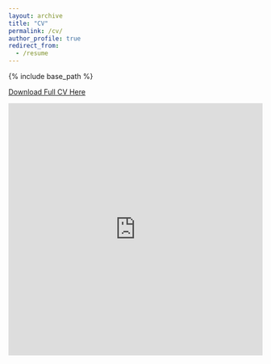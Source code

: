 ```yaml
---
layout: archive
title: "CV"
permalink: /cv/
author_profile: true
redirect_from:
  - /resume
---
```


{% include base_path %}

[Download Full CV Here](http://rfrancolini.github.io/files/Francolini%202020%20Oct%20CV.pdf)

<iframe src="http://rfrancolini.github.io/files/Francolini%202020%20Oct%20CV.pdf" width="100%" height="500" frameborder="no" border="0" marginwidth="0" marginheight="0"></iframe>

